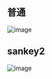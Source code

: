 ## 普通
![image](https://user-images.githubusercontent.com/41554601/198825262-068f7b08-3e68-42a9-872f-68dc00d92d69.png)

## sankey2
![image](https://user-images.githubusercontent.com/41554601/198824865-def0824c-0c26-48a1-b5c0-ffad207bdb11.png)


